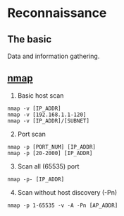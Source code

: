 # Reconnaissance
## The basic
Data and information gathering.

## [nmap](https://nmap.org/book/man.html)
1. Basic host scan
```
nmap -v [IP_ADDR]
nmap -v [192.168.1.1-120]
nmap -v [IP_ADDR]/[SUBNET]
```

2. Port scan
```
nmap -p [PORT_NUM] [IP_ADDR]
nmap -p [20-2000] [IP_ADDR]
```

3. Scan all (65535) port 
```
nmap -p- [IP_ADDR]
```

4. Scan without host discovery (-Pn)
```
nmap -p 1-65535 -v -A -Pn [AP_ADDR]
```
